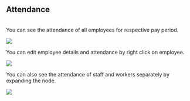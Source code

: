 ## Attendance
\
You can see the attendance of all employees for respective pay period.

![](http://docs.risersoft.com/hrmnirvana/ImagesExt/image8_68.jpg)

You can edit employee details and attendance by right click on employee.

![](http://docs.risersoft.com/hrmnirvana/ImagesExt/image8_69.jpg)

You can also see the attendance of staff and workers separately by expanding the node.

![](http://docs.risersoft.com/hrmnirvana/ImagesExt/image8_70.png)
